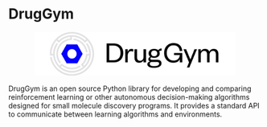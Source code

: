 # DrugGym
<p align="center">
<img src="logo.png" alt="DrugGym Logo" title="DrugGym", width="400" height="87">
</p>

DrugGym is an open source Python library for developing and comparing reinforcement learning or other autonomous decision-making algorithms designed for small molecule discovery programs. It provides a standard API to communicate between learning algorithms and environments.
